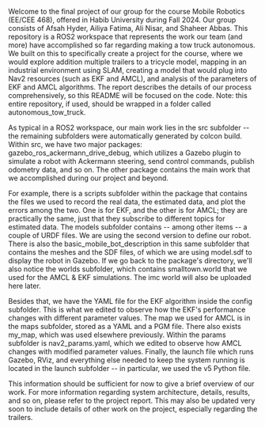 Welcome to the final project of our group for the course Mobile Robotics (EE/CEE 468), offered in Habib University during Fall 2024. Our group consists of Afsah Hyder, Ailiya Fatima, Ali Nisar, and Shaheer Abbas. This repository is a ROS2 workspace that represents the work our team (and more) have accomplished so far regarding making a tow truck autonomous. We built on this to specifically create a project for the course, where we would explore addition multiple trailers to a tricycle model, mapping in an industrial environment using SLAM, creating a model that would plug into Nav2 resources (such as EKF and AMCL), and analysis of the parameters of EKF and AMCL algorithms. The report describes the details of our process comprehensively, so this README will be focused on the code. Note: this entire repository, if used, should be wrapped in a folder called autonomous_tow_truck.

As typical in a ROS2 workspace, our main work lies in the src subfolder -- the remaining subfolders were automatically generated by colcon build. Within src, we have two major packages: gazebo_ros_ackermann_drive_debug, which utilizes a Gazebo plugin to simulate a robot with Ackermann steering, send control commands, publish odometry data, and so on. The other package contains the main work that we accomplished during our project and beyond. 

For example, there is a scripts subfolder within the package that contains the files we used to record the real data, the estimated data, and plot the errors among the two. One is for EKF, and the other is for AMCL; they are practically the same, just that they subscribe to different topics for estimated data. The models subfolder contains -- among other items -- a couple of URDF files. We are using the second version to define our robot. There is also the basic_mobile_bot_description in this same subfolder that contains the meshes and the SDF files, of which we are using model.sdf to display the robot in Gazebo. If we go back to the package's directory, we'll also notice the worlds subfolder, which contains smalltown.world that we used for the AMCL & EKF simulations. The imc world will also be uploaded here later.

Besides that, we have the YAML file for the EKF algorithm inside the config subfolder. This is what we edited to observe how the EKF's performance changes with different parameter values. The map we used for AMCL is in the maps subfolder, stored as a YAML and a PGM file. There also exists my_map, which was used elsewhere previously. Within the params subfolder is nav2_params.yaml, which we edited to observe how AMCL changes with modified parameter values. Finally, the launch file which runs Gazebo, RViz, and everything else needed to keep the system running is located in the launch subfolder -- in particular, we used the v5 Python file. 

This information should be sufficient for now to give a brief overview of our work. For more information regarding system architecture, details, results, and so on, please refer to the project report. This may also be updated very soon to include details of other work on the project, especially regarding the trailers.
